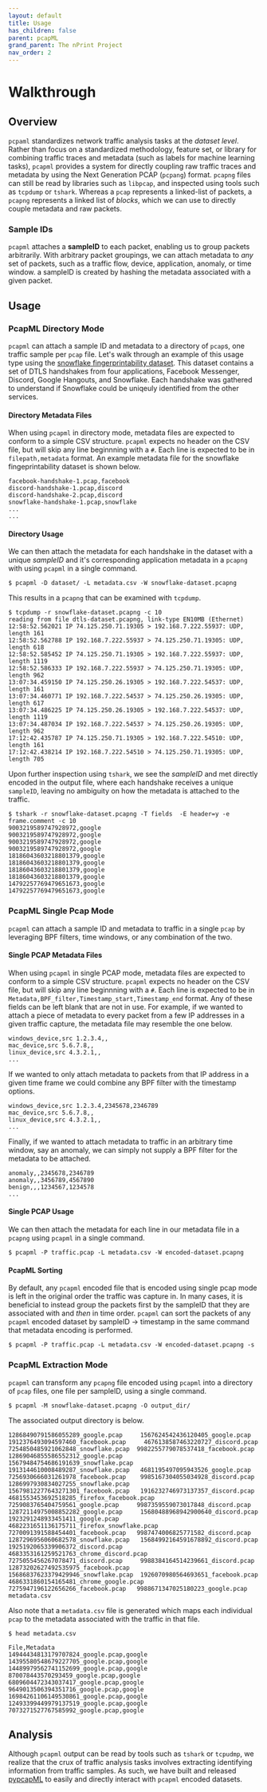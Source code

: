 ```yaml
---
layout: default
title: Usage
has_children: false
parent: pcapML
grand_parent: The nPrint Project
nav_order: 2
---
```


# Walkthrough

## Overview

`pcpaml` standardizes network traffic analysis tasks at the _dataset level_. Rather than focus on a standardized methodology, feature set, or library for combining traffic traces and metadata (such as labels for machine learning tasks), `pcapml` provides a system for directly coupling raw traffic traces and metadata by using the Next Generation PCAP (`pcpang`) format. `pcapng` files can still be read by libraries such as `libpcap`, and inspected using tools such as `tcpdump` or `tshark`. Whereas a `pcap` represents a linked-list of packets, a `pcapng` represents a linked list of _blocks_, which we can use to directly couple metadata and raw packets.

### Sample IDs

`pcapml` attaches a **sampleID** to each packet, enabling us to group packets arbitrarily. With arbitrary packet groupings, we can attach metadata to *any* set of packets, such as a traffic flow, device, application, anomaly, or time window. a sampleID is created by hashing the metadata associated with a given packet.

## Usage

### PcapML Directory Mode

`pcapml` can attach a sample ID and metadata to a directory of `pcap`s, one traffic sample per `pcap` file. Let's walk through an example of this usage type using the [snowflake fingerprintability dataset](https://github.com/kyle-macmillan/snowflake_fingerprintability). This dataset contains a set of DTLS handshakes from four applications, Facebook Messenger, Discord, Google Hangouts, and Snowflake. Each handshake was gathered to understand if Snowflake could be uniqeuly identified from the other services. 

#### Directory Metadata Files

When using `pcapml` in directory mode, metadata files are expected to conform to a simple CSV structure. `pcapml` expects no header on the CSV file, but will skip any line beginnning with a `#`. Each line is expected to be in `filepath,metadata` format. An example metadata file for the snowflake fingeprintability dataset is shown below.

```
facebook-handshake-1.pcap,facebook
discord-handshake-1.pcap,discord
discord-handshake-2.pcap,discord
snowflake-handshake-1.pcap,snowflake
...
...
```

#### Directory Usage

We can then attach the metadata for each handshake in the dataset with a unique _sampleID_ and it's corresponding application metadata in a `pcapng` with using `pcapml` in a single command.

`$ pcapml -D dataset/ -L metadata.csv -W snowflake-dataset.pcapng`

This results in a `pcapng` that can be examined with `tcpdump`.

```
$ tcpdump -r snowflake-dataset.pcapng -c 10
reading from file dtls-dataset.pcapng, link-type EN10MB (Ethernet)
12:58:52.562021 IP 74.125.250.71.19305 > 192.168.7.222.55937: UDP, length 161
12:58:52.562788 IP 192.168.7.222.55937 > 74.125.250.71.19305: UDP, length 618
12:58:52.585452 IP 74.125.250.71.19305 > 192.168.7.222.55937: UDP, length 1119
12:58:52.586333 IP 192.168.7.222.55937 > 74.125.250.71.19305: UDP, length 962
13:07:34.459150 IP 74.125.250.26.19305 > 192.168.7.222.54537: UDP, length 161
13:07:34.460771 IP 192.168.7.222.54537 > 74.125.250.26.19305: UDP, length 617
13:07:34.486225 IP 74.125.250.26.19305 > 192.168.7.222.54537: UDP, length 1119
13:07:34.487034 IP 192.168.7.222.54537 > 74.125.250.26.19305: UDP, length 962
17:12:42.435787 IP 74.125.250.71.19305 > 192.168.7.222.54510: UDP, length 161
17:12:42.438214 IP 192.168.7.222.54510 > 74.125.250.71.19305: UDP, length 705
```

Upon further inspection using `tshark`, we see the _sampleID_ and met directly encoded in the output file, where each handshake receives a unique `sampleID`, leaving no ambiguity on how the metadata is attached to the traffic.

```
$ tshark -r snowflake-dataset.pcapng -T fields  -E header=y -e frame.comment -c 10
9003219589747928972,google
9003219589747928972,google
9003219589747928972,google
9003219589747928972,google
18186043603218801379,google
18186043603218801379,google
18186043603218801379,google
18186043603218801379,google
14792257769479651673,google
14792257769479651673,google
```

### PcapML Single Pcap Mode

`pcapml` can attach a sample ID and metadata to traffic in a single `pcap` by leveraging BPF filters, time windows, or any combination of the two. 

#### Single PCAP Metadata Files

When using `pcapml` in single PCAP mode, metadata files are expected to conform to a simple CSV structure. `pcapml` expects no header on the CSV file, but will skip any line beginnning with a `#`. Each line is expected to be in `Metadata,BPF_filter,Timestamp_start,Timestamp_end` format. Any of these fields can be left blank that are not in use. For example, if we wanted to attach a piece of metadata to every packet from a few IP addresses in a given traffic capture, the metadata file may resemble the one below.

```
windows_device,src 1.2.3.4,,
mac_device,src 5.6.7.8,,
linux_device,src 4.3.2.1,,
...
```

If we wanted to only attach metadata to packets from that IP address in a given time frame we could combine any BPF filter with the timestamp options.

```
windows_device,src 1.2.3.4,2345678,2346789
mac_device,src 5.6.7.8,,
linux_device,src 4.3.2.1,,
...
```

Finally, if we wanted to attach metadata to traffic in an arbitrary time window, say an anomaly, we can simply not supply a BPF filter for the metadata to be attached.

```
anomaly,,2345678,2346789
anomaly,,3456789,4567890
benign,,,1234567,1234578
...
```

#### Single PCAP Usage

We can then attach the metadata for each line in our metadata file in a `pcapng` using `pcapml` in a single command.

`$ pcapml -P traffic.pcap -L metadata.csv -W encoded-dataset.pcapng`

#### PcapML Sorting

By default, any `pcapml` encoded file that is encoded using single pcap mode is left in the original order the traffic was capture in. In many cases, it is beneficial to instead group the packets first by the sampleID that they are associated with and _then_ in time order. `pcapml` can sort the packets of any `pcapml` encoded dataset by sampleID -> timestamp in the same command that metadata encoding is performed.

`$ pcapml -P traffic.pcap -L metadata.csv -W encoded-dataset.pcapng -s`

### PcapML Extraction Mode 

`pcapml` can transform any `pcapng` file encoded using `pcapml` into a directory of `pcap` files, one file per sampleID, using a single command.

`$ pcapml -M snowflake-dataset.pcapng -O output_dir/`

The associated output directory is below.
```
12868490791586055289_google.pcap     1567624542436120405_google.pcap       1912376493094597460_facebook.pcap     4676138587463220727_discord.pcap     7254850485921062848_snowflake.pcap  9982255779078537418_facebook.pcap
12869046855586552312_google.pcap      15679484754686191639_snowflake.pcap  1913144610008489287_snowflake.pcap   4681195497095943526_google.pcap      7256930666031261978_facebook.pcap    9985167304055034928_discord.pcap
1286997930834027255_snowflake.pcap   15679812277643271301_facebook.pcap   1916232746973137357_discord.pcap      4681553453692518285_firefox_facebook.pcap   7259083765404759561_google.pcap     9987359559073017848_discord.pcap
12872114975008852282_google.pcap     15680488968942900640_discord.pcap    1923291248933451411_google.pcap      4682231651136175711_firefox_snowflake.pcap  7270091391588454401_facebook.pcap   9987474006825771582_discord.pcap
1287296956060682578_snowflake.pcap   15684992164591678892_discord.pcap     1925192065339906372_discord.pcap      4683353161259521763_chrome_discord.pcap     7275055456267078471_discord.pcap     9988384164514239661_discord.pcap
12873202627492535975_facebook.pcap   15686837623379429946_snowflake.pcap  1926070980564693651_facebook.pcap    4686331860154165481_chrome_google.pcap      7275947196122656266_facebook.pcap   9988671347025180223_google.pcap
metadata.csv
```

Also note that a `metadata.csv` file is generated which maps each individual `pcap` to the metadata associated with the traffic in that file.

`$ head metadata.csv`

```
File,Metadata
14944434813179707824_google.pcap,google
14395580548679227705_google.pcap,google
14489979562741152699_google.pcap,google
870078443570293459_google.pcap,google
6809604472343037417_google.pcap,google
9649013506394351716_google.pcap,google
16984261106149530861_google.pcap,google
12493399449979137519_google.pcap,google
7073271527767585992_google.pcap,google
```


## Analysis

Although `pcapml` output can be read by tools such as `tshark` or `tcpudmp`, we realize that the crux of traffic analysis tasks involves extracting identifying information from traffic samples. As such, we have built and released [pypcapML](https://nprint.github.io/pypcapml.html) to easily and directly interact with `pcapml` encoded datasets.
